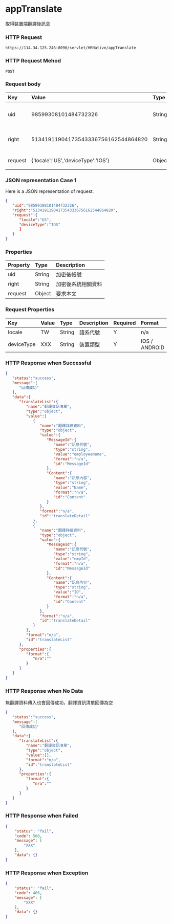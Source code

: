 # appTranslate
取得裝置端翻譯後訊息

### HTTP Request
```
https://114.34.125.246:8090/servlet/HRNative/appTranslate
```

### HTTP Request Mehod
```
POST
```

### Request body
| Key | Value | Type | Description |
|:----------|:-------------|:-----|:------------|
| uid | 98599308101484732326 | String | 需透過appLogin取得
| right | 51341911904173543336756162544864820 | String | 需透過appLogin取得 |
| request | {'locale':'US','deviceType':'IOS'} | Object | 翻譯文字資訊

### JSON representation Case 1
Here is a JSON representation of request.
```json
{
   "uid":"98599308101484732326",
   "right":"51341911904173543336756162544864820",
   "request":{
      "locale":"US",
      "deviceType":"IOS"
      ]
   }
}
```

### Properties
| Property | Type | Description |
|:---------|:-----|:------------|
| uid   | String | 加密後帳號 |
| right | String | 加密後系統相關資料 |
| request | Object | 要求本文 |

### Request Properties
| Key | Value | Type | Description | Required | Format |
|:----------|:-------------|:-----|:------------|:------------|:------------|
| locale | TW | String | 語系代號 | Y | n/a |
| deviceType | XXX | String | 裝置類型 | Y | IOS / ANDROID |

### HTTP Response when Successful
```json
{
   "status":"success",
   "message":[
      "回傳成功"
   ],
   "data":{
      "translateList":{
         "name":"翻譯資訊清單",
         "type":"object",
         "value":[
            {
               "name":"翻譯詳細資料",
               "type":"object",
               "value":{
                  "MessageId":{
                     "name":"訊息代號",
                     "type":"string",
                     "value":"employeeName",
                     "format":"n/a",
                     "id":"MessageId"
                  },
                  "Content":{
                     "name":"訊息內容",
                     "type":"string",
                     "value":"Name",
                     "format":"n/a",
                     "id":"Content"
                  }
               },
               "format":"n/a",
               "id":"translateDetail"
            },
            {
               "name":"翻譯詳細資料",
               "type":"object",
               "value":{
                  "MessageId":{
                     "name":"訊息代號",
                     "type":"string",
                     "value":"empId",
                     "format":"n/a",
                     "id":"MessageId"
                  },
                  "Content":{
                     "name":"訊息內容",
                     "type":"string",
                     "value":"ID",
                     "format":"n/a",
                     "id":"Content"
                  }
               },
               "format":"n/a",
               "id":"translateDetail"
            }
         ],
         "format":"n/a",
         "id":"translateList"
      },
      "properties":{
         "format":{
            "n/a":""
         }
      }
   }
}
```

### HTTP Response when No Data
無翻譯資料傳入也會回傳成功，翻譯資訊清單回傳為空
```json
{
   "status":"success",
   "message":[
      "回傳成功"
   ],
   "data":{
      "translateList":{
         "name":"翻譯資訊清單",
         "type":"object",
         "value":[],
         "format":"n/a",
         "id":"translateList"
      },
      "properties":{
         "format":{
            "n/a":""
         }
      }
   }
}
```

### HTTP Response when Failed
```json
{
    "status": "fail",
    "code": 500,
    "message": [
        "XXX"
    ],
    "data": {}
}
```

### HTTP Response when Exception
```json
{
    "status": "fail",
    "code": 406,
    "message": [
        "XXX"
    ],
    "data": {}
}
```
